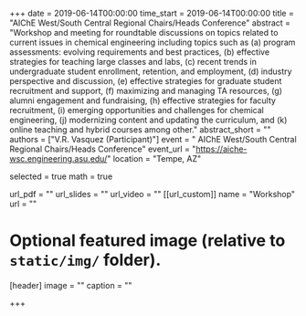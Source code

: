 +++
date = 2019-06-14T00:00:00
time_start = 2019-06-14T00:00:00
title = "AIChE West/South Central Regional Chairs/Heads Conference"
abstract = "Workshop and meeting for roundtable discussions on topics related to current issues in chemical engineering including topics such as (a) program assessments: evolving requirements and best practices, (b) effective strategies for teaching large classes and labs, (c) recent trends in undergraduate student enrollment, retention, and employment, (d) industry perspective and discussion, (e) effective strategies for graduate student recruitment and support, (f) maximizing and managing TA resources, (g) alumni engagement and fundraising, (h) effective strategies for faculty recruitment, (i) emerging opportunities and challenges for chemical engineering, (j) modernizing content and updating the curriculum, and (k) online teaching and hybrid courses among other."
abstract_short = ""
authors = ["V.R. Vasquez (Participant)"]
event = " AIChE West/South Central Regional Chairs/Heads Conference"
event_url = "https://aiche-wsc.engineering.asu.edu/"
location = "Tempe, AZ"

selected = true
math = true

url_pdf = ""
url_slides = ""
url_video = ""
[[url_custom]]
    name = "Workshop"
    url = ""

# Optional featured image (relative to `static/img/` folder).
[header]
image = ""
caption = ""

+++

